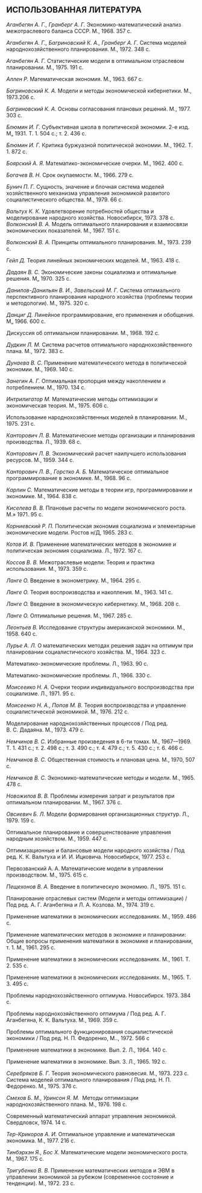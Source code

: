 ## ИСПОЛЬЗОВАННАЯ ЛИТЕРАТУРА

_Аганбегян_ _А._ _Г., Гранберг_ _А._ _Г._ Экономико-математический анализ межотраслевого баланса СССР. М., 1968. 357 с.

_Аганбегян_ _А._ _Г., Багриновский_ _К._ _А., Гранберг_ _А._ _Г._ Система моделей народнохозяйственного планирования. М., 1972. 348 с.

_Аганбегян_ _А._ _Г._ Статистические модели в оптимальном отраслевом планировании. М., 1975. 191 с.

_Аллен_ _Р._ Математическая экономия. М., 1963. 667 с.

_Багриновский_ _К._ _А._ Модели и методы экономической кибернетики. М., 1973.206 с.

_Багриновский_ _К._ _А_. Основы согласования плановых решений. М., 1977. 303 с.

_Блюмин_ _И._ _Г._ Субъективная школа в политической экономии. 2-е изд. М„ 1931. Т. 1. 504 с.; т. 2. 436 с.

_Блюмин_ _И._ _Г._ Критика буржуазной политической экономии. М., 1962. Т. 1. 872 с.

_Боярский_ _А._ _Я._ Математико-экономические очерки. М., 1962. 400 с.

_Богачев В. Н._ Срок окупаемости. М., 1966. 279 с.

_Бунич_ _П._ _Г._ Сущность, значение и блочная система моделей хозяйственного механизма управления экономикой развитого социалистического общества. М., 1979. 66 с.

_Вальтух_ _К._ _К._ Удовлетворение потребностей общества и моделирование народного хозяйства. Новосибирск, 1973. 378 с. _Волконский В. А._ Модель оптимального планирования и взаимосвязи экономических показателей. М., 1967. 151 с.

_Волконский В. А._ Принципы оптимального планирования. М., 1973. 239 с.

_Гейл Д._ Теория линейных экономических моделей. М., 1963. 418 с.

_Дадаян В. С._ Экономические законы социализма и оптимальные решения. М„ 1970. 325 с.

_Данилов-Данильян В. И., 3авельский М. Г._ Система оптимального перспективного планирования народного хозяйства (проблемы теории и методологии). М., 1975. 320 с.

_Данциг Д._ Линейное программирование, его применения и обобщения. М„ 1966. 600 с.

Дискуссия об оптимальном планировании. М., 1968. 192 с.

_Дудкин_ _Л._ _М._ Система расчетов оптимального народнохозяйственного плана. М., 1972. 383 с.

_Дунаева_ _В._ _С._ Применение математического метода в политической экономии. М., 1969. 140 с.

_3анегин_ _А._ _Г._ Оптимальная пропорция между накоплением и потреблением. М., 1970. 134 с.

_Интрилигатор_ _М._ Математические методы оптимизации и экономическая теория. М., 1975. 606 с.

Использование народнохозяйственных моделей в планировании. М., 1975. 231 с.

_Канторович Л. В._ Математические методы организации и планирования производства. Л., 1939. 68 с.

_Канторович Л. В._ Экономический расчет наилучшего использования ресурсов. М., 1959. 344 с.

_Канторович Л. В., Горстко А. Б._ Математическое оптимальное программирование в экономике. М., 1968. 96 с.

_Карлин С._ Математические методы в теории игр, программировании и экономике. М., 1964. 838 с.

_Киселева В. В._ Плановые расчеты по модели экономического роста. М.» 1971. 95 с.

_Корниевский Р. П._ Политическая экономия социализма и элементарные экономические модели. Ростов н/Д, 1965. 283 с.

_Котов_ _И._ _В._ Применение математических методов в экономике и политическая экономия социализма. Л., 1972. 167 с.

_Коссов_ _В._ _В._ Межотраслевые модели: Теория и практика использования. М., 1973. 359 с.

_Ланге О._ Введение в эконометрику. М., 1964. 295 с.

_Ланге О._ Теория воспроизводства и накопления. М., 1963. 141 с.

_Ланге О._ Введение в экономическую кибернетику. М., 1968. 208 с.

_Ланге О._ Оптимальные решения. М., 1967. 285 с.

_Леонтьев_ _В._ Исследование структуры американской экономики. М., 1958. 640 с.

_Лурье_ _А._ _Л._ О математических методах решения задач на оптимум при планировании социалистического хозяйства. М., 1964. 323 с.

Математико-экономические проблемы. Л., 1963. 90 с.

Математико-экономические проблемы. Л., 1966. 330 с.

_Моисееико Н. А._ Очерки теории индивидуального воспроизводства при социализме. Л., 1971. 95 с.

_Моисеенко Н. А.,_ _Попов М. В._ Теория воспроизводства и управление социалистической экономикой. М., 1976. 212 с.

Моделирование народнохозяйственных процессов / Под ред. В. С. Дадаяна. М., 1973. 479 с.

_Немчинов В. С._ Избранные произведения в 6-ти томах. М., 1967-–1969. Т. 1. 431 с.; т. 2. 498 с.; т. 3. 490 с.; т. 4. 479 с.; т. 5. 430 с.; т. 6. 466 с.

_Немчинов_ _В. С._ Общественная стоимость и плановая цена. М., 1970, 507 с.

_Немчинов В. С._ Экономико-математические методы и модели. М., 1965. 478 с.

_Новожилов_ _В._ _В._ Проблемы измерения затрат и результатов при оптимальном планировании. М., 1967. 376 с.

_Овсиевич_ _Б._ _Л._ Модели формирования организационных структур. Л., 1979. 159 с.

Оптимальное планирование и совершенствование управления народным хозяйством. М., 1959. 447 с.

Оптимизационные и балансовые модели народного хозяйства / Под ред. К. К. Вальтуха и И. И. Ицковича. Новосибирск, 1977. 253 с.

Первозванский А. А. Математические модели в управлении производством. М., 1975. 615 с.

_Пещехонов_ _В._ _А._ Введение в политическую экономию. Л., 1975. 151 с.

Планирование отраслевых систем (Модели и методы оптимизации) / Под ред. А. Г. Аганбегяна и Л. А. Козлова. М., 1974. 319 с.

Применение математики в экономических исследованиях. М., 1959. 486 с.

Применение математических методов в экономике и планировании: Общие вопросы применения математики в экономике и планировании, т. 1. М., 1961. 295 с.

Применение математики в экономических исследованиях. М., 1961. Т. 2. 535 с.

Применение математики в экономических исследованиях. М., 1965. Т. 3. 495 с.

Проблемы народнохозяйственного оптимума. Новосибирск. 1973. 384 с.

Проблемы народнохозяйственного оптимума / Под ред. А. Г. Аганбегяна, К. К. Вальтуха. М., 1969. 359 с.

Проблемы оптимального функционирования социалистической экономики / Под ред. Н. П. Федоренко, М.., 1972. 566 с

Применение математики в экономике. Вып. 2. Л., 1964. 140 с.

Применение математики в экономике. Вып. 3. Л., 1965. 192 с.

_Серебряков_ _Б._ _Г._ Теория экономического равновесия. М., 1973. 223 с. Система моделей оптимального планирования / Под ред. Н. П. Федоренко. М., 1975. 376 с.

_Смехов_ _Б._ _М.,_ _Уринсон_ _Я._ _М._  Методы оптимизации народнохозяйственного плана. М., 1976. 198 с.

Современный математический аппарат управления экономикой. Свердловск, 1974. 14 с.

_Тер-Крикоров_ _А._ _И._ Оптимальное управление и математическая экономика. М., 1977. 216 с.

_Тинбэрхэн_ _Я., Бос_ _X._ Математические модели экономического роста. М., 1967. 175 с.

_Тригубенко_ _В._ _В_. Применение математических методов и ЭВМ в управлении экономикой за рубежом (современное состояние и тенденции). М., 1972. 23 с.